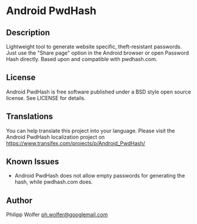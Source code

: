 Android PwdHash
===============

Description
-----------
Lightweight tool to generate website specific, theft-resistant passwords. Just
use the "Share page" option in the Android browser or open Password Hash
directly. Based upon and compatible with pwdhash.com.

License
-------
Android PwdHash is free software published under a BSD style open source license.
See LICENSE for details.

Translations
------------
You can help translate this project into your language. Please visit the Android PwdHash
localization project on https://www.transifex.com/projects/p/Android_PwdHash/

Known Issues
-----------
* Android PwdHash does not allow empty passwords for generating the hash, while
  pwdhash.com does.

Author
------
Philipp Wolfer <ph.wolfer@googlemail.com>
